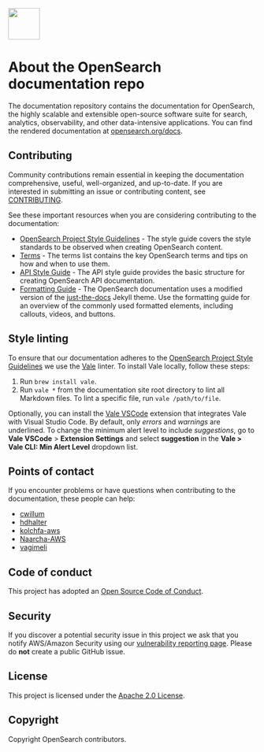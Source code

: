 <img src="https://opensearch.org/assets/img/opensearch-logo-themed.svg" height="64px">

# About the OpenSearch documentation repo

The documentation repository contains the documentation for OpenSearch, the highly scalable and extensible open-source software suite for search, analytics, observability, and other data-intensive applications. You can find the rendered documentation at [opensearch.org/docs](https://opensearch.org/docs).


## Contributing

Community contributions remain essential in keeping the documentation comprehensive, useful, well-organized, and up-to-date. If you are interested in submitting an issue or contributing content, see [CONTRIBUTING](CONTRIBUTING.md). 

See these important resources when you are considering contributing to the documentation:  

- [OpenSearch Project Style Guidelines](STYLE_GUIDE.md) - The style guide covers the style standards to be observed when creating OpenSearch content.
- [Terms](TERMS.md) - The terms list contains the key OpenSearch terms and tips on how and when to use them.  
- [API Style Guide](API_STYLE_GUIDE.md) - The API style guide provides the basic structure for creating OpenSearch API documentation.
- [Formatting Guide](FORMATTING_GUIDE.md) - The OpenSearch documentation uses a modified version of the [just-the-docs](https://github.com/pmarsceill/just-the-docs) Jekyll theme. Use the formatting guide for an overview of the commonly used formatted elements, including callouts, videos, and buttons.


## Style linting

To ensure that our documentation adheres to the [OpenSearch Project Style Guidelines](STYLE_GUIDE.md) we use the [Vale](https://github.com/errata-ai/vale) linter. To install Vale locally, follow these steps:

1. Run `brew install vale`.
2. Run `vale *` from the documentation site root directory to lint all Markdown files. To lint a specific file, run `vale /path/to/file`.

Optionally, you can install the [Vale VSCode](https://github.com/chrischinchilla/vale-vscode) extension that integrates Vale with Visual Studio Code. By default, only _errors_ and _warnings_ are underlined. To change the minimum alert level to include _suggestions_, go to **Vale VSCode** > **Extension Settings** and select **suggestion** in the **Vale > Vale CLI: Min Alert Level** dropdown list. 


## Points of contact

If you encounter problems or have questions when contributing to the documentation, these people can help:

- [cwillum](https://github.com/cwillum)
- [hdhalter](https://github.com/hdhalter)
- [kolchfa-aws](https://github.com/kolchfa-aws)
- [Naarcha-AWS](https://github.com/Naarcha-AWS)
- [vagimeli](https://github.com/vagimeli)


## Code of conduct

This project has adopted an [Open Source Code of Conduct](https://opensearch.org/codeofconduct.html).


## Security

If you discover a potential security issue in this project we ask that you notify AWS/Amazon Security using our [vulnerability reporting page](http://aws.amazon.com/security/vulnerability-reporting/). Please do **not** create a public GitHub issue.


## License

This project is licensed under the [Apache 2.0 License](LICENSE).


## Copyright

Copyright OpenSearch contributors.

